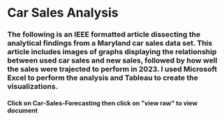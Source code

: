 # Car Sales Analysis 
### The following is an IEEE formatted article dissecting the analytical findings from a Maryland car sales data set. This article  includes images of graphs displaying the relationship between used car sales and new sales, followed by how well the sales were trajected to perform in 2023. I used Microsoft Excel to perform the analysis and Tableau to create the visualizations.



#### Click on Car-Sales-Forecasting then click on  "view raw" to view document
